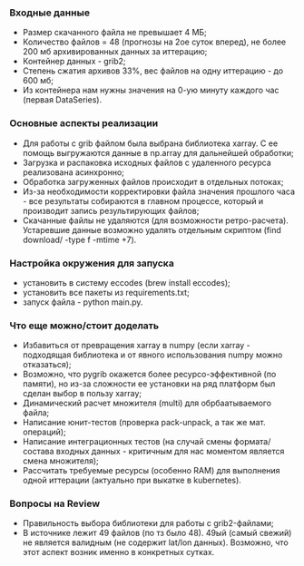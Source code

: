 ### Входные данные
 - Размер скачанного файла не превышает 4 МБ;
 - Количество файлов = 48 (прогнозы на 2ое суток вперед), не более 200 мб архивированных данных за иттерацию;
 - Контейнер данных - grib2;
 - Степень сжатия архивов 33%, вес файлов на одну иттерацию - до 600 мб;
 - Из контейнера нам нужны значения на 0-ую минуту каждого час (первая DataSeries).

###  Основные аспекты реализации
- Для работы с grib файлом была выбрана библиотека xarray. С ее помощь выгружаются данные в np.array для дальнейшей обработки;
- Загрузка и распаковка исходных файлов с удаленного ресурса реализована  асинхронно;
- Обработка загруженных файлов происходит в отдельных потоках;
- Из-за необходимости корректировки файла значения прошлого часа - все результаты собираются в главном процессе, который и производит запись результирующих файлов;
- Cкачанные файлы не удаляются (для возможности ретро-расчета). Устаревшие данные возможно удалять отдельным скриптом (find download/ -type f -mtime +7).

###  Настройка окружения для запуска
- установить в систему eccodes (brew install eccodes);
- установить все пакеты из requirements.txt;
- запуск файла - python main.py.

### Что еще можно/стоит доделать
- Избавиться от превращения xarray в numpy (если xarray - подходящая библиотека и от явного использования numpy можно отказаться);
- Возможно, что pygrib окажется более ресурсо-эффективной (по памяти), но из-за сложности ее установки на ряд платформ был сделан выбор в пользу xarray; 
- Динамический расчет множителя (multi) для обрбаатываемого файла;
- Написание юнит-тестов (проверка pack-unpack, а так же мат. операций);
- Написание интеграционных тестов (на случай смены формата/состава входных данных - критичным для нас моментом является смена множителя);
- Рассчитать требуемые ресурсы (особенно RAM) для выполнения одной иттерации (актуально при выкатке в kubernetes).

###  Вопросы на Review
- Правильность выбора библиотеки для работы с grib2-файлами;
- В источнике лежит 49 файлов (по тз было 48). 49ый (самый свежий) не является валидным (не содержит lat/lon  данных). Возможно, что этот аспект возник именно в конкретных сутках.